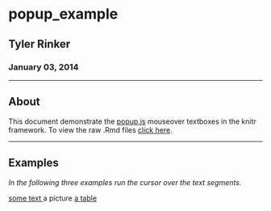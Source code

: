 <link rel="stylesheet" href="./assets/css/pop_style.css" />
<script type="text/javascript" src="./assets/js/jquery-1.9.1.min.js"></script>
<script type="text/javascript" src="./assets/js/nhpup_1.1.js"></script>

# popup_example
## Tyler Rinker
### January 03, 2014

---

## About

This document demonstrate the [popup.js](https://github.com/nhoening/popup.js) mouseover textboxes in the knitr framework.  To view the raw .Rmd files [click here](https://raw.github.com/trinker/popup_example/master/REPORT/popup_example.Rmd).

---

## Examples

*In the following three examples run the cursor over the text segments.*

<a href="somewhere.html" onmouseover="nhpup.popup('Lorem ipsum dolor sit amet, consetetur sadipscing elitr, sed diam nonumy eirmod tempor invidunt ut labore et dolore magna aliquyam erat, sed diam voluptua. At vero eos et accusam et justo duo dolores et ea rebum. Stet clita kasd gubergren, no sea takimata sanctus est Lorem ipsum dolor sit amet. Lorem ipsum dolor sit amet, consetetur sadipscing elitr, sed diam nonumy eirmod tempor invidunt ut labore et dolore magna aliquyam erat, sed diam voluptua. At vero eos et accusam et justo duo dolores et ea rebum. Stet clita kasd gubergren, no sea takimata sanctus est Lorem ipsum dolor sit amet.');">
	some text
</a>  

<a onmouseover="nhpup.popup('Here, a good friend: &lt;br&gt;&lt;/a&gt;&lt;br/&gt; &lt;img src=&quot;http://images4.wikia.nocookie.net/__cb20101015151248/muppet/images/0/05/Beaker.jpg&quot;&gt;', {'width': 140});">
	a picture
</a>


<a href="somewhere.html" onmouseover="nhpup.popup($('#hidden-table').html(), {'width': 400});">
	a table
</a>


<div style="display:none;" id="hidden-table">
  <table class = "poptable" width="400" border="1">
	<tbody>
		<tr>
			<th>Age</th>
		</tr>
		<tr>
			<td>Hans</td>
			<td>22</td>
		</tr>
		<tr>
			<td>Gretchen</td>
			<td>22</td>
		</tr>
	</tbody>
  </table>
</div>

